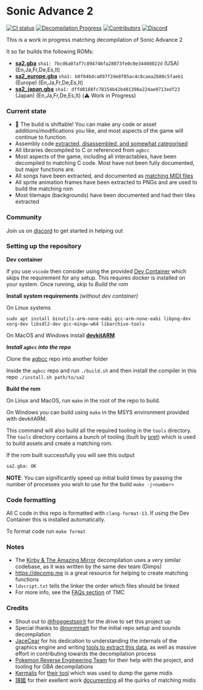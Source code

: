 # Sonic Advance 2
[![CI status][ci-badge]][ci-status-link] [![Decompilation Progress][progress-badge]][progress-link] [![Contributors][contributors-badge]][contributors-link] [![Discord][discord-badge]][discord-link]

[ci-status-link]: https://github.com/SAT-R/sa2/actions/workflows/build.yml
[ci-badge]: https://github.com/SAT-R/sa2/actions/workflows/build.yml/badge.svg

[progress-link]: https://github.com/SAT-R/sa2
[progress-badge]: https://img.shields.io/endpoint?url=https://sat-r.github.io/sa2/reports/progress-sa2-shield.json

[contributors-link]: https://github.com/SAT-R/sa2/graphs/contributors
[contributors-badge]: https://img.shields.io/github/contributors/SAT-R/sa2

[discord-badge]: https://img.shields.io/discord/1052347299457671200
[discord-link]: https://discord.gg/vZTvVH3gA9

This is a work in progress matching decompilation of Sonic Advance 2

It so far builds the following ROMs:
* [**sa2.gba**](https://datomatic.no-intro.org/index.php?page=show_record&s=23&n=0890) `sha1: 7bcd6a07af7c894746fa28073fe0c0e34408022d` (USA) (En,Ja,Fr,De,Es,It)
* [**sa2_europe.gba**](https://datomatic.no-intro.org/index.php?page=show_record&s=23&n=0900) `sha1: b0f64bdca097f2de8f05ac4c8caea2b80c5faeb1` (Europe) (En,Ja,Fr,De,Es,It)
* [**sa2_japan.gba**](https://datomatic.no-intro.org/index.php?page=show_record&s=23&n=0799) `sha1: dffd0188fc78154b42b401398a224ae0713edf23` (Japan) (En,Ja,Fr,De,Es,It) (:warning: Work in Progress)

### Current state

- :tada: The build is shiftable! You can make any code or asset additions/modifications you like, and most aspects of the game will continue to function.
- Assembly code [extracted, disassembled, and somewhat categorised](./asm/)
- All libraries decompiled to C or referenced from `agbcc`
- Most aspects of the game, including all interactables, have been decompiled to matching C code. Most have not been fully documented, but major functions are.
- All songs have been extracted, and documented as [matching MIDI files](./sound/songs/midi)
- All sprite animation frames have been extracted to PNGs and are used to build the matching rom
- Most tilemaps (backgrounds) have been documented and had their tiles extracted


### Community

Join us on [discord](https://discord.gg/vZTvVH3gA9) to get started in helping out

### Setting up the repository

**Dev container**

If you use `vscode` then consider using the provided [Dev Container](https://code.visualstudio.com/docs/remote/containers) which skips the requirement for any setup. This requires docker is installed on your system. Once running, skip to *Build the rom*

**Install system requirements** *(without dev container)*
 
On Linux systems
```
sudo apt install binutils-arm-none-eabi gcc-arm-none-eabi libpng-dev xorg-dev libsdl2-dev gcc-mingw-w64 libarchive-tools
```

On MacOS and Windows install [**devkitARM**](http://devkitpro.org/wiki/Getting_Started/devkitARM)

***Install `agbcc` into the repo***

Clone the [agbcc](https://github.com/pret/agbcc) repo into another folder

Inside the `agbcc` repo and run `./build.sh` and then install the compiler in this repo `./install.sh path/to/sa2`

**Build the rom**

On Linux and MacOS, run `make` in the root of the repo to build.

On Windows you can build using `make` in the MSYS environment provided with devkitARM.

This command will also build all the required tooling in the `tools` directory. 
The `tools` directory contains a bunch of tooling (built by [pret](https://github.com/pret)) which is used to build assets and create a matching rom.

If the rom built successfully you will see this output

```bash
sa2.gba: OK
```

**NOTE**: You can significantly speed up initial build times by passing the number of processes you wish to use for the build `make -j<number>`

### Code formatting

All C code in this repo is formatted with `clang-format-13`. If using the Dev Container this is installed automatically.

To format code run `make format`

### Notes

- The [Kirby & The Amazing Mirror](https://github.com/jiangzhengwenjz/katam/) decompilation uses a very similar codebase, as it was written by the same dev team (Dimps)
- https://decomp.me is a great resource for helping to create matching functions
- `ldscript.txt` tells the linker the order which files should be linked
- For more info, see the [FAQs section](https://zelda64.dev/games/tmc) of TMC

### Credits

- Shout out to [@froggestspirit](https://github.com/froggestspirit) for the drive to set this project up
- Special thanks to [@normmatt](https://github.com/normmatt) for the initial repo setup and sounds decompilation
- [JaceCear](https://github.com/JaceCear) for his dedication to understanding the internals of the graphics engine and writing [tools to extract this data](https://github.com/JaceCear/SA-Trilogy-Animation-Exporter), as well as massive effort in contributing towards the decompilation process
- [Pokemon Reverse Engineering Team](https://github.com/pret) for their help with the project, and tooling for GBA decompilations
- [Kermalis](https://github.com/Kermalis) for [their tool](https://github.com/Kermalis/VGMusicStudio) which was used to dump the game midis
- [琪姬](https://github.com/laqieer) for their exellent work [documenting](https://github.com/FireEmblemUniverse/fireemblem8u/pull/137) all the quirks of matching midis
